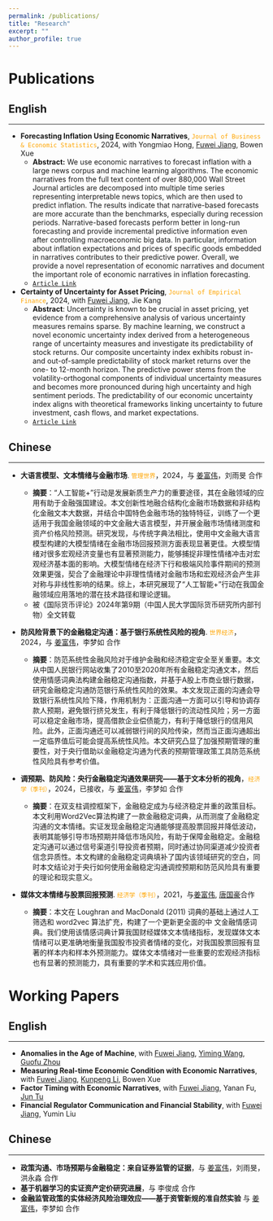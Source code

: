 ```yaml
---
permalink: /publications/
title: "Research"
excerpt: ""
author_profile: true
---
```



# Publications 

## English 
---


- **Forecasting Inflation Using Economic Narratives**, <span style="color: orange;">`Journal of Business & Economic Statistics`</span>, 2024, with Yongmiao Hong, [Fuwei Jiang](https://fuweijiang.weebly.com/), Bowen Xue
  - **Abstract:** We use economic narratives to forecast inflation with a large news corpus and machine learning algorithms. The economic narratives from the full text content of over 880,000 Wall Street Journal articles are decomposed into multiple time series representing interpretable news topics, which are then used to predict inflation. The results indicate that narrative-based forecasts are more accurate than the benchmarks, especially during recession periods. Narrative-based forecasts perform better in long-run forecasting and provide incremental predictive information even after controlling macroeconomic big data. In particular, information about inflation expectations and prices of specific goods embedded in narratives contributes to their predictive power. Overall, we provide a novel representation of economic narratives and document the important role of economic narratives in inflation forecasting.
  - [`Article Link`](https://www.tandfonline.com/doi/full/10.1080/07350015.2024.2347619?src=exp-la)
- **Certainty of Uncertainty for Asset Pricing**, <span style="color: orange;">`Journal of Empirical Finance`</span>, 2024, with [Fuwei Jiang](https://fuweijiang.weebly.com/), Jie Kang
  - **Abstract**: Uncertainty is known to be crucial in asset pricing, yet evidence from a comprehensive analysis of various uncertainty measures remains sparse. By machine learning, we construct a novel economic uncertainty index derived from a heterogeneous range of uncertainty measures and investigate its predictability of stock returns. Our composite uncertainty index exhibits robust in- and out-of-sample predictability of stock market returns over the one- to 12-month horizon. The predictive power stems from the volatility-orthogonal components of individual uncertainty measures and becomes more pronounced during high uncertainty and high sentiment periods. The predictability of our economic uncertainty index aligns with theoretical frameworks linking uncertainty to future investment, cash flows, and market expectations.
  - [`Article Link`](https://www.sciencedirect.com/science/article/pii/S0927539824000367)





## Chinese
---
- **大语言模型、文本情绪与金融市场**. <span style="color: orange;">`管理世界`</span>，2024，与 [姜富伟](https://fuweijiang.weebly.com/)，刘雨旻 合作
  -  **摘要**：“人工智能+”行动是发展新质生产力的重要途径，其在金融领域的应用有助于金融强国建设。本文创新性地融合结构化金融市场数据和非结构化金融文本大数据，并结合中国特色金融市场的独特特征，训练了一个更适用于我国金融领域的中文金融大语言模型，并开展金融市场情绪测度和资产价格风险预测。研究发现，与传统字典法相比，使用中文金融大语言模型构建的大模型情绪在金融市场回报预测方面表现显著更佳。大模型情绪对很多宏观经济变量也有显著预测能力，能够捕捉非理性情绪冲击对宏观经济基本面的影响。大模型情绪在经济下行和极端风险事件期间的预测效果更强，契合了金融理论中非理性情绪对金融市场和宏观经济会产生非对称与非线性影响的结果。综上，本研究展现了“人工智能+”行动在我国金融领域应用落地的潜在技术路径和理论逻辑。
  -  被《国际货币评论》2024年第9期（中国人民大学国际货币研究所内部刊物）全文转载

- **防风险背景下的金融稳定沟通：基于银行系统性风险的视角**. <span style="color: orange;">`世界经济`</span>，2024，与 [姜富伟](https://fuweijiang.weebly.com/)，李梦如 合作  
  - **摘要**：防范系统性金融风险对于维护金融和经济稳定安全至关重要。本文从中国人民银行网站收集了2010至2020年所有金融稳定沟通文本，然后使用情感词典法构建金融稳定沟通指数，并基于A股上市商业银行数据，研究金融稳定沟通防范银行系统性风险的效果。本文发现正面的沟通会导致银行系统性风险下降，作用机制为：正面沟通一方面可以引导和协调存款人预期，避免银行挤兑发生，有利于降低银行的流动性风险；另一方面可以稳定金融市场，提高借款企业偿债能力，有利于降低银行的信用风险。此外，正面沟通还可以减弱银行间的风险传染，然而当正面沟通超出一定临界值后可能会提高系统性风险。本文研究凸显了加强预期管理的重要性，对于央行借助以金融稳定沟通为代表的预期管理政策工具防范系统性风险具有参考价值。

- **调预期、防风险：央行金融稳定沟通效果研究——基于文本分析的视角**，<span style="color: orange;">`经济学（季刊）`</span>，2024，已接收，与 [姜富伟](https://fuweijiang.weebly.com/)，李梦如 合作
  - **摘要**：在双支柱调控框架下，金融稳定成为与经济稳定并重的政策目标。本文利用Word2Vec算法构建了一款金融稳定词典，从而测度了金融稳定沟通的文本情绪。实证发现金融稳定沟通能够提高股票回报并降低波动，表明其能够引导市场预期并降低市场风险，有助于保障金融稳定。金融稳定沟通可以通过信号渠道引导投资者预期，同时通过协同渠道减少投资者信念异质性。本文构建的金融稳定词典填补了国内该领域研究的空白，同时本文结论对于央行如何使用金融稳定沟通调控预期和防范风险具有重要的理论和现实意义。

- **媒体文本情绪与股票回报预测**. <span style="color: orange;">`经济学（季刊）`</span>，2021，与[姜富伟](https://fuweijiang.weebly.com/), [唐国豪](https://jt.hnu.edu.cn/info/1167/6086.htm)合作
  - **摘要**：本文在 Loughran and MacDonald (2011) 词典的基础上通过人工筛选和 word2vec 算法扩充，构建了一个更新更全面的中 文金融情感词典。我们使用该情感词典计算我国财经媒体文本情绪指标，发现媒体文本情绪可以更准确地衡量我国股市投资者情绪的变化，对我国股票回报有显著的样本内和样本外预测能力。媒体文本情绪对一些重要的宏观经济指标也有显著的预测能力，具有重要的学术和实践应用价值。


# Working Papers
## English 
---
- **Anomalies in the Age of Machine**, with [Fuwei Jiang](https://fuweijiang.weebly.com/), [Yiming Wang](https://econ.pku.edu.cn/szdw/zzjs/ybjs/sjrxx/327542.htm), [Guofu Zhou](https://apps.olin.wustl.edu/faculty/zhou/)
- **Measuring Real-time Economic Condition with Economic Narratives**, with [Fuwei Jiang](https://fuweijiang.weebly.com/), [Kunpeng Li](https://isem.cueb.edu.cn/szdw/xyjs/90106.htm), Bowen Xue
- **Factor Timing with Economic Narratives**, with [Fuwei Jiang](https://fuweijiang.weebly.com/), Yanan Fu, [Jun Tu](http://www.mysmu.edu/faculty/tujun/default.html)
- **Financial Regulator Communication and Financial Stability**, with [Fuwei Jiang](https://fuweijiang.weebly.com/), Yumin Liu

## Chinese
---
- **政策沟通、市场预期与金融稳定：来自证券监管的证据**，与 [姜富伟](https://fuweijiang.weebly.com/)，刘雨旻，洪永淼 合作
- **基于机器学习的实证资产定价研究进展**，与 李俊成 合作
- **金融监管政策的实体经济风险治理效应——基于资管新规的准自然实验** 与 [姜富伟](https://fuweijiang.weebly.com/)，李梦如 合作
